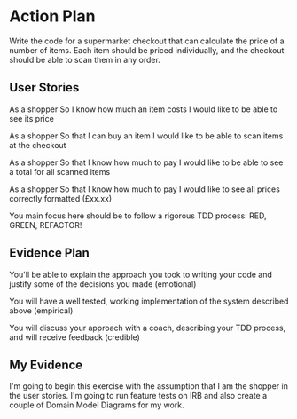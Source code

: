 # Action Plan
Write the code for a supermarket checkout that can calculate the price of a number of items. Each item should be priced individually, and the checkout should be able to scan them in any order.

## User Stories

As a shopper
So I know how much an item costs
I would like to be able to see its price

As a shopper
So that I can buy an item
I would like to be able to scan items at the checkout

As a shopper
So that I know how much to pay
I would like to be able to see a total for all scanned items

As a shopper
So that I know how much to pay
I would like to see all prices correctly formatted (£xx.xx)

You main focus here should be to follow a rigorous TDD process: RED, GREEN, REFACTOR!

## Evidence Plan
You'll be able to explain the approach you took to writing your code and justify some of the decisions you made (emotional)

You will have a well tested, working implementation of the system described above (empirical)

You will discuss your approach with a coach, describing your TDD process, and will receive feedback (credible)

## My Evidence

I'm going to begin this exercise with the assumption that I am the shopper in the user stories.
I'm going to run feature tests on IRB and also create a couple of Domain Model Diagrams for my work.
